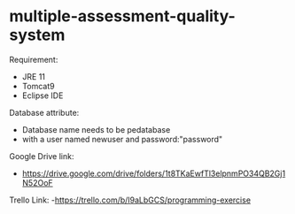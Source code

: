 # multiple-assessment-quality-system
Requirement:
- JRE 11
- Tomcat9
- Eclipse IDE

Database attribute:

- Database name needs to be pedatabase
- with a user named newuser and password:"password"

Google Drive link:
- https://drive.google.com/drive/folders/1t8TKaEwfTl3elpnmPO34QB2Gj1N52OoF

Trello Link:
-https://trello.com/b/I9aLbGCS/programming-exercise
